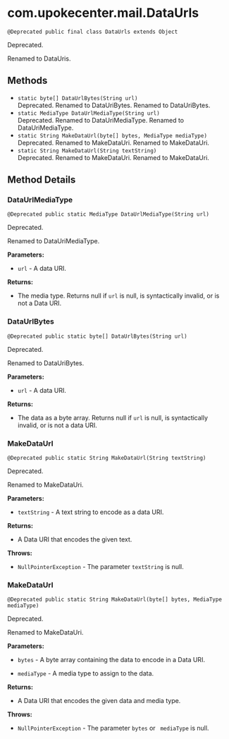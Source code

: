 # com.upokecenter.mail.DataUrls

    @Deprecated public final class DataUrls extends Object

Deprecated.
<div class='deprecationComment'>Renamed to DataUris.</div>

## Methods

* `static byte[] DataUrlBytes​(String url)`<br>
 Deprecated.
Renamed to DataUriBytes.
 Renamed to DataUriBytes.
* `static MediaType DataUrlMediaType​(String url)`<br>
 Deprecated.
Renamed to DataUriMediaType.
 Renamed to DataUriMediaType.
* `static String MakeDataUrl​(byte[] bytes,
           MediaType mediaType)`<br>
 Deprecated.
Renamed to MakeDataUri.
 Renamed to MakeDataUri.
* `static String MakeDataUrl​(String textString)`<br>
 Deprecated.
Renamed to MakeDataUri.
 Renamed to MakeDataUri.

## Method Details

### DataUrlMediaType
    @Deprecated public static MediaType DataUrlMediaType​(String url)
Deprecated.
<div class='deprecationComment'>Renamed to DataUriMediaType.</div>

**Parameters:**

* <code>url</code> - A data URI.

**Returns:**

* The media type. Returns null if <code>url</code> is null, is
 syntactically invalid, or is not a Data URI.

### DataUrlBytes
    @Deprecated public static byte[] DataUrlBytes​(String url)
Deprecated.
<div class='deprecationComment'>Renamed to DataUriBytes.</div>

**Parameters:**

* <code>url</code> - A data URI.

**Returns:**

* The data as a byte array. Returns null if <code>url</code> is null, is
 syntactically invalid, or is not a data URI.

### MakeDataUrl
    @Deprecated public static String MakeDataUrl​(String textString)
Deprecated.
<div class='deprecationComment'>Renamed to MakeDataUri.</div>

**Parameters:**

* <code>textString</code> - A text string to encode as a data URI.

**Returns:**

* A Data URI that encodes the given text.

**Throws:**

* <code>NullPointerException</code> - The parameter <code>textString</code> is
 null.

### MakeDataUrl
    @Deprecated public static String MakeDataUrl​(byte[] bytes, MediaType mediaType)
Deprecated.
<div class='deprecationComment'>Renamed to MakeDataUri.</div>

**Parameters:**

* <code>bytes</code> - A byte array containing the data to encode in a Data URI.

* <code>mediaType</code> - A media type to assign to the data.

**Returns:**

* A Data URI that encodes the given data and media type.

**Throws:**

* <code>NullPointerException</code> - The parameter <code>bytes</code> or <code>
 mediaType</code> is null.
